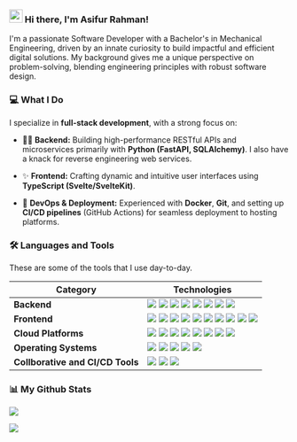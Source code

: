 ### <img src="https://raw.githubusercontent.com/MartinHeinz/MartinHeinz/master/wave.gif" width="24px"> Hi there, I'm Asifur Rahman!

I'm a passionate Software Developer with a Bachelor's in Mechanical Engineering, driven by an innate curiosity to build impactful and efficient digital solutions. My background gives me a unique perspective on problem-solving, blending engineering principles with robust software design.

### 💻 What I Do

I specialize in **full-stack development**, with a strong focus on:

* 🕵️‍♂️ **Backend:** Building high-performance RESTful APIs and microservices primarily with **Python (FastAPI, SQLAlchemy)**. I also have a knack for reverse engineering web services.

* ✨ **Frontend:** Crafting dynamic and intuitive user interfaces using **TypeScript (Svelte/SvelteKit)**.

* 🚀 **DevOps & Deployment:** Experienced with **Docker**, **Git**, and setting up **CI/CD pipelines** (GitHub Actions) for seamless deployment to hosting platforms.

### 🛠️ Languages and Tools

These are some of the tools that I use day-to-day.

|**Category**|**Technologies**|
|-|-|
|**Backend**|![](https://img.shields.io/badge/Python-%233776AB?style=for-the-badge&logo=python&logoSize=auto&labelColor=black) ![](https://img.shields.io/badge/Gunicorn-%23499848?style=for-the-badge&logo=gunicorn&logoSize=auto&labelColor=black) ![](https://img.shields.io/badge/SQLAlchemy-%23D71F00?style=for-the-badge&logo=sqlalchemy&logoSize=auto&labelColor=black) ![](https://img.shields.io/badge/FastAPI-%23009688?style=for-the-badge&logo=fastapi&logoSize=auto&labelColor=black) ![](https://img.shields.io/badge/Flask-%233BABC3?style=for-the-badge&logo=flask&logoSize=auto&labelColor=black) ![](https://img.shields.io/badge/PostgreSQL-%234169E1?style=for-the-badge&logo=postgresql&logoSize=auto&labelColor=black) ![](https://img.shields.io/badge/SQLite-%23003B57?style=for-the-badge&logo=sqlite&logoSize=auto&labelColor=black) ![](https://img.shields.io/badge/Docker-%232496ED?style=for-the-badge&logo=docker&logoSize=auto&labelColor=black)|
|**Frontend**|![](https://img.shields.io/badge/HTML-%23E34F26?style=for-the-badge&logo=html5&logoSize=auto&labelColor=black) ![](https://img.shields.io/badge/CSS-%23663399?style=for-the-badge&logo=css&logoSize=auto&labelColor=black) ![](https://img.shields.io/badge/Typescript-%233178C6?style=for-the-badge&logo=typescript&logoSize=auto&labelColor=black) ![](https://img.shields.io/badge/Javascript-%23F7DF1E?style=for-the-badge&logo=javascript&logoSize=auto&labelColor=black) ![](https://img.shields.io/badge/NodeJS-%235FA04E?style=for-the-badge&logo=nodedotjs&logoSize=auto&labelColor=black) ![](https://img.shields.io/badge/Svelte-%23FF3E00?style=for-the-badge&logo=svelte&logoSize=auto&labelColor=black) ![](https://img.shields.io/badge/Astro-%23BC52EE?style=for-the-badge&logo=astro&logoSize=auto&labelColor=black) ![](https://img.shields.io/badge/React-%2361DAFB?style=for-the-badge&logo=react&logoSize=auto&labelColor=black) ![](https://img.shields.io/badge/Tailwind_CSS-%2306B6D4?style=for-the-badge&logo=tailwindcss&logoSize=auto&labelColor=black) ![](https://img.shields.io/badge/Expo-%231C2024?style=for-the-badge&logo=expo&logoSize=auto&labelColor=black)|
|**Cloud Platforms**|![](https://img.shields.io/badge/Github-%23181717?style=for-the-badge&logo=github&logoSize=auto&labelColor=black) ![](https://img.shields.io/badge/Google_Cloud-%234285F4?style=for-the-badge&logo=googlecloud&logoSize=auto&labelColor=black) ![](https://img.shields.io/badge/Cloudflare-%23F38020?style=for-the-badge&logo=cloudflare&logoSize=auto&labelColor=black) ![](https://img.shields.io/badge/Vercel-%23000000?style=for-the-badge&logo=vercel&logoSize=auto&labelColor=black) ![](https://img.shields.io/badge/Netlify-%2300C7B7?style=for-the-badge&logo=netlify&logoSize=auto&labelColor=black) ![](https://img.shields.io/badge/Render-%23000000?style=for-the-badge&logo=render&logoSize=auto&labelColor=black) ![](https://img.shields.io/badge/Supabase-%233FCF8E?style=for-the-badge&logo=supabase&logoSize=auto&labelColor=black) ![](https://img.shields.io/badge/WordPress-%2321759B?style=for-the-badge&logo=wordpress&logoSize=auto&labelColor=black)|
|**Operating Systems**|![](https://img.shields.io/badge/Linux-%23FCC624?style=for-the-badge&logo=linux&logoSize=auto&labelColor=black) ![](https://img.shields.io/badge/Debian-%23A81D33?style=for-the-badge&logo=debian&logoSize=auto&labelColor=black) ![](https://img.shields.io/badge/Ubuntu-%23E95420?style=for-the-badge&logo=ubuntu&logoSize=auto&labelColor=black) ![](https://img.shields.io/badge/Fedora-%2351A2DA?style=for-the-badge&logo=fedora&logoSize=auto&labelColor=black) ![](https://img.shields.io/badge/Raspberry_Pi-%23A22846?style=for-the-badge&logo=raspberrypi&logoSize=auto&labelColor=black)|
|**Collborative and CI/CD Tools**|![](https://img.shields.io/badge/Trello-%230052CC?style=for-the-badge&logo=trello&logoSize=auto&labelColor=black) ![](https://img.shields.io/badge/Git-%23F05032?style=for-the-badge&logo=git&logoSize=auto&labelColor=black) ![](https://img.shields.io/badge/Github_Actions-%232088FF?style=for-the-badge&logo=githubactions&logoSize=auto&labelColor=black)|

### 📊 My Github Stats

[![](https://nirzak-streak-stats.vercel.app?user=rahcodes&theme=vue-dark&hide_border=true)](https://git.io/streak-stats)

![](https://github-readme-stats.vercel.app/api/top-langs/?username=rahcodes&theme=vue-dark&show_icons=true&hide_border=true&layout=compact)
